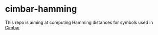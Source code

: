 # cimbar-hamming

This repo is aiming at computing Hamming distances for symbols used in [Cimbar](https://github.com/sz3/libcimbar).
